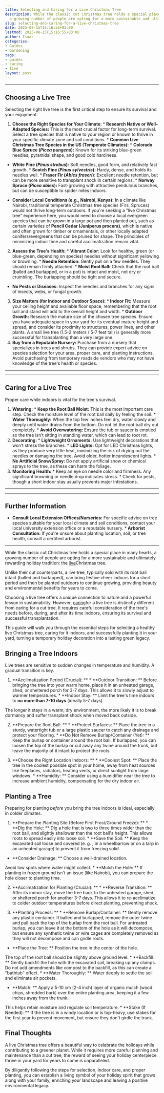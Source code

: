 ```yaml
---
title: Selecting and Caring for a Live Christmas Tree
description: While the classic cut Christmas tree holds a special place in many hearts,
  a growing number of people are opting for a more sustainable and ultimately...
slug: selecting-and-caring-for-a-live-christmas-tree
date: 2025-08-15T15:16:55+03:00
lastmod: 2025-08-15T15:16:55+03:00
author: Isaac
categories:
- Guides
- Gardening
tags:
- guides
- caring
- live
layout: post
---
```

---

## Choosing a Live Tree
Selecting the right live tree is the first critical step to ensure its survival and your enjoyment.
1. **Choose the Right Species for Your Climate:** * **Research Native or Well-Adapted Species:** This is the most crucial factor for long-term survival. Select a tree species that is native to your region or known to thrive in your specific climate zone and soil conditions. * **Common Live Christmas Tree Species in the US (Temperate Climates):** * **Colorado Blue Spruce (*Picea pungens*):** Known for its striking blue-green needles, pyramidal shape, and good cold hardiness.

* **White Pine (*Pinus strobus*):** Soft needles, good form, and relatively fast growth. * **Scotch Pine (*Pinus sylvestris*):** Hardy, dense, and holds its needles well. * **Fraser Fir (*Abies fraseri*):** Excellent needle retention, but can be more sensitive to transplant shock in certain regions. * **Norway Spruce (*Picea abies*):** Fast-growing with attractive pendulous branches, but can be susceptible to spider mites indoors.

* **Consider Local Conditions (e.g., Nairobi, Kenya):** In a climate like Nairobi, traditional temperate Christmas tree species (Firs, Spruces) would not thrive long-term outdoors.
If you're seeking a "live Christmas tree" experience here, you would need to choose a local evergreen species that can be grown in a large pot and then planted out, such as certain varieties of **Pencil Cedar (Juniperus procera)**, which is native and often grown for timber or ornamentals, or other locally adapted conifers/evergreens that can be pruned for shape. The principles of minimizing indoor time and careful acclimatization remain vital.
2. **Assess the Tree's Health:** * **Vibrant Color:** Look for healthy, green (or blue-green, depending on species) needles without significant yellowing or browning. * **Needle Retention:** Gently pull on a few needles. They should remain firmly attached. * **Moist Root Ball:** Check that the root ball (balled and burlapped, or in a pot) is intact and moist, not dry or crumbling. The burlapping should be tight and secure.

* **No Pests or Diseases:** Inspect the needles and branches for any signs of insects, webs, or fungal growth.
3. **Size Matters (for Indoor and Outdoor Space):** * **Indoor Fit:** Measure your ceiling height and available floor space, remembering that the root ball and stand will add to the overall height and width. * **Outdoor Growth:** Research the mature size of the chosen tree species. Ensure you have adequate space in your yard for its eventual mature height and spread, and consider its proximity to structures, power lines, and other plants.
A small live tree (1.5-2 meters / 5-7 feet tall) is generally more successful for transplanting than a very large one.
4.  **Buy from a Reputable Nursery:** Purchase from a nursery that specializes in trees and shrubs. They can provide expert advice on species selection for your area, proper care, and planting instructions. Avoid purchasing from temporary roadside vendors who may not have knowledge of the tree's health or species.
---
---

## Caring for a Live Tree
Proper care while indoors is vital for the tree's survival.
1.  **Watering:** * **Keep the Root Ball Moist:** This is the most important care step. Check the moisture level of the root ball daily by feeling the soil. * **Water Thoroughly:** When the top few inches feel dry, water slowly and deeply until water drains from the bottom. Do not let the root ball dry out completely. * **Avoid Overwatering:** Ensure the tub or saucer is emptied so the tree isn't sitting in standing water, which can lead to root rot.
2.  **Decorating:** * **Lightweight Ornaments:** Use lightweight decorations that won't stress the branches. * **LED Lights:** Opt for LED Christmas lights, as they produce very little heat, minimizing the risk of drying out the needles or damaging the tree. Avoid older, hotter incandescent lights. * **No Artificial Snow/Spray:** Do not apply artificial snow or chemical sprays to the tree, as these can harm the foliage.
3.  **Monitoring Health:** * Keep an eye on needle color and firmness. Any significant browning or needle drop indicates stress. * Check for pests, though a short indoor stay usually prevents major infestations.
---
---

## Further Information

* **Consult Local Extension Offices/Nurseries:** For specific advice on tree species suitable for your local climate and soil conditions, contact your local university extension office or a reputable nursery. * **Arborist Consultation:** If you're unsure about planting location, soil, or tree health, consult a certified arborist.
---

While the classic cut Christmas tree holds a special place in many hearts, a growing number of people are opting for a more sustainable and ultimately rewarding holiday tradition: the [live](https://pestpolicy.com/best-streaming-devices-for-live-tv/)Christmas tree.

Unlike their cut counterparts, a live tree, typically sold with its root ball intact (balled and burlapped), can bring festive cheer indoors for a short period and then be planted outdoors to continue growing, providing beauty and environmental benefits for years to come.

Choosing a live tree offers a unique connection to nature and a powerful lesson in sustainability. However, [caring](https://pestpolicy.com/the-complete-guide-to-caring-for-a-cobalt-blue-tarantula/)for a live tree is distinctly different from caring for a cut tree. It requires careful consideration of the tree's needs before, during, and after its time indoors, ensuring its survival and successful transplantation.

This guide will walk you through the essential steps for selecting a healthy live Christmas tree, caring for it indoors, and successfully planting it in your yard, turning a temporary holiday decoration into a lasting green legacy.

##  Bringing a Tree Indoors

Live trees are sensitive to sudden changes in temperature and humidity. A gradual transition is key.

1. **Acclimatization Period (Crucial): ** * **Outdoor Transition: ** Before bringing the tree into your warm home, place it in an unheated garage, shed, or sheltered porch for 3-7 days. This allows it to slowly adjust to warmer temperatures. * **Indoor Stay: ** Limit the tree's time indoors to **no more than 7-10 days** (ideally 5-7 days).

The longer it stays in a warm, dry environment, the more likely it is to break dormancy and suffer transplant shock when moved back outside.

2. **Prepare the Root Ball: ** * **Protect Surfaces: ** Place the tree in a sturdy, watertight tub or a large plastic saucer to catch any drainage and protect your flooring. * **Do Not Remove Burlap/Container (Yet): ** Keep the burlap or container around the root ball. If burlapped, you can loosen the top of the burlap or cut away any twine around the trunk, but leave the majority of it intact to protect the roots.

3. **Choose the Right Location Indoors: ** * **Coolest Spot: ** Place the tree in the coolest possible spot in your home, away from heat sources like fireplaces, radiators, heating vents, or direct sunlight from large windows. * **Humidity: ** Consider using a humidifier near the tree to increase ambient humidity, compensating for the dry indoor air.

##  Planting a Tree

Preparing for planting *before* you bring the tree indoors is ideal, especially in colder climates.

1. **Prepare the Planting Site (Before First Frost/Ground Freeze): ** * **Dig the Hole: ** Dig a hole that is two to three times wider than the root ball, and slightly shallower than the root ball's height. This allows roots to spread easily into loose soil. * **Save the Soil: ** Keep the excavated soil loose and covered (e. g. , in a wheelbarrow or on a tarp in an unheated garage) to prevent it from freezing solid.

* **Consider Drainage: ** Choose a well-drained location.

Avoid low spots where water might collect. * **Mulch the Hole: ** If planting in frozen ground isn't an issue (like Nairobi), you can prepare the hole closer to planting time.

2. **Acclimatization for Planting (Crucial): ** * **Reverse Transition: ** After its indoor stay, move the tree back to the unheated garage, shed, or sheltered porch for another 3-7 days. This allows it to re-acclimatize to colder outdoor temperatures before direct planting, preventing shock.

3. **Planting Process: ** * **Remove Burlap/Container: ** Gently remove any plastic container. If balled and burlapped, remove the outer twine and pull back the top of the burlap from the root ball. For untreated burlap, you can leave it at the bottom of the hole as it will decompose, but ensure any synthetic twine or wire cages are completely removed as they will not decompose and can girdle roots.

* **Place the Tree: ** Position the tree in the center of the hole.

The top of the root ball should be slightly above ground level. * **Backfill: ** Gently backfill the hole with the excavated soil, breaking up any clumps. Do not add amendments like compost to the backfill, as this can create a "bathtub" effect. * **Water Thoroughly: ** Water deeply to settle the soil and eliminate air pockets.

* **Mulch: ** Apply a 5-10 cm (2-4 inch) layer of organic mulch (wood chips, shredded bark) over the entire planting area, keeping it a few inches away from the trunk.

This helps retain moisture and regulate soil temperature. * **Stake (If Needed): ** If the tree is in a windy location or is top-heavy, use stakes for the first year to prevent movement, but ensure they don't girdle the trunk.

##  Final Thoughts

A live Christmas tree offers a beautiful way to celebrate the holidays while contributing to a greener planet. While it requires more careful planning and maintenance than a cut tree, the reward of seeing your holiday centerpiece thrive in your yard for years to come is unparalleled.

By diligently following the steps for selection, indoor care, and proper planting, you can establish a living symbol of your holiday spirit that grows along with your family, enriching your landscape and leaving a positive environmental legacy.
